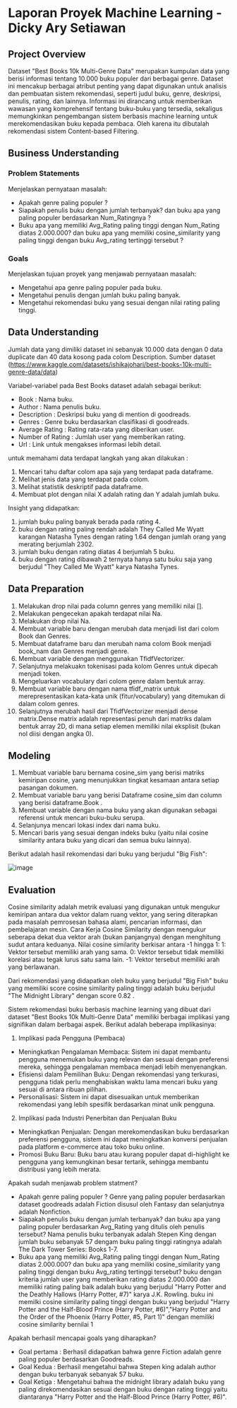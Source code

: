 # Laporan Proyek Machine Learning - Dicky Ary Setiawan

## Project Overview

Dataset "Best Books 10k Multi-Genre Data" merupakan kumpulan data yang berisi informasi tentang 10.000 buku populer dari berbagai genre. Dataset ini mencakup berbagai atribut penting yang dapat digunakan untuk analisis dan pembuatan sistem rekomendasi, seperti judul buku, genre, deskripsi, penulis, rating, dan lainnya. Informasi ini dirancang untuk memberikan wawasan yang komprehensif tentang buku-buku yang tersedia, sekaligus memungkinkan pengembangan sistem berbasis machine learning untuk merekomendasikan buku kepada pembaca. Oleh karena itu dibutalah rekomendasi sistem Content-based Filtering.

## Business Understanding

### Problem Statements

Menjelaskan pernyataan masalah:
- Apakah genre paling populer ?
- Siapakah penulis buku dengan jumlah terbanyak? dan buku apa yang paling populer berdasarkan Num_Ratingnya ?
- Buku apa yang memiliki Avg_Rating paling tinggi dengan Num_Rating diatas 2.000.000? dan buku apa yang memiliki cosine_similarity yang paling tinggi dengan buku Avg_rating tertinggi tersebut ?

### Goals

Menjelaskan tujuan proyek yang menjawab pernyataan masalah:
- Mengetahui apa genre paling populer pada buku.
- Mengetahui penulis dengan jumlah buku paling banyak.
- Mengetahui rekomendasi buku yang sesuai dengan nilai rating paling tinggi.


## Data Understanding
Jumlah data yang dimiliki dataset ini sebanyak 10.000 data dengan 0 data duplicate dan 40 data kosong pada colom Description.
Sumber dataset (https://www.kaggle.com/datasets/ishikajohari/best-books-10k-multi-genre-data/data)

Variabel-variabel pada Best Books dataset adalah sebagai berikut:
- Book             : Nama buku.
- Author           : Nama penulis buku.
- Description      : Deskripsi buku yang di mention di goodreads.
- Genres           : Genre buku berdasarkan clasifikasi di goodreads.
- Average Rating   : Rating rata-rata yang diberikan user.
- Number of Rating : Jumlah user yang memberikan rating.
- Url              : Link untuk mengakses informasi lebih detail.

untuk memahami data terdapat langkah yang akan dilakukan :
1. Mencari tahu daftar colom apa saja yang terdapat pada dataframe.
2. Melihat jenis data yang terdapat pada colom.
3. Melihat statistik deskriptif pada dataframe.
4. Membuat plot dengan nilai X adalah rating dan Y adalah jumlah buku.
   
Insight yang didapatkan:
1. jumlah buku paling banyak berada pada rating 4.
2. buku dengan rating paling rendah adalah They Called Me Wyatt karangan Natasha Tynes dengan rating 1.64 dengan jumlah orang yang merating berjumlah 2302.
3. jumlah buku dengan rating diatas 4 berjumlah 5 buku.
4. buku dengan rating dibawah 2 ternyata hanya satu buku saja yang berjudul "They Called Me Wyatt" karya Natasha Tynes.
   
## Data Preparation

1. Melakukan drop nilai pada column genres yang memiliki nilai [].
2. Melakukan pengecekan apakah terdapat nilai Na.
3. Melakukan drop nilai Na.
4. Membuat variable baru dengan merubah data menjadi list dari colom Book dan Genres.
5. Membuat dataframe baru dan merubah nama colom Book menjadi book_nam dan Genres menjadi genre.
6. Membuat variable dengan menggunakan TfidfVectorizer.
7. Selanjutnya melakuakn tokenisasi pada kolom Genres untuk dipecah menjadi token.
8. Mengeluarkan vocabulary dari colom genre dalam bentuk array.
9. Membuat variable baru dengan nama tfidf_matrix untuk merepresentasikan kata-kata unik (fitur/vocabulary) yang ditemukan di dalam colom genres.
10. Selanjutnya merubah hasil dari TfidfVectorizer menjadi dense matrix.Dense matrix adalah representasi penuh dari matriks dalam bentuk array 2D, di mana setiap elemen memiliki nilai eksplisit (bukan nol diisi dengan angka 0).

## Modeling

1. Membuat variable baru bernama cosine_sim yang berisi matriks kemiripan cosine, yang menunjukkan tingkat kesamaan antara setiap pasangan dokumen.
2. Membuat variable baru yang berisi Dataframe cosine_sim dan column yang berisi dataframe.Book .
3. Membuat variable dengan nama buku yang akan digunakan sebagai referensi untuk mencari buku-buku serupa.
4. Selanjunya mencari lokasi index dari nama buku.
5. Mencari baris yang sesuai dengan indeks buku (yaitu nilai cosine similarity antara buku yang dicari dan semua buku lainnya).

Berikut adalah hasil rekomendasi dari buku yang berjudul "Big Fish":


![image](https://github.com/user-attachments/assets/7e1513e8-55e2-4302-8765-d1dc8ea9d845)


## Evaluation

Cosine similarity adalah metrik evaluasi yang digunakan untuk mengukur kemiripan antara dua vektor dalam ruang vektor, yang sering diterapkan pada masalah pemrosesan bahasa alami, pencarian informasi, dan pembelajaran mesin.
Cara Kerja Cosine Similarity dengan mengukur seberapa dekat dua vektor arah (bukan panjangnya) dengan menghitung sudut antara keduanya. Nilai cosine similarity berkisar antara -1 hingga 1:
1: Vektor tersebut memiliki arah yang sama.
0: Vektor tersebut tidak memiliki korelasi atau tegak lurus satu sama lain.
-1: Vektor tersebut memiliki arah yang berlawanan.

Dari rekomendasi yang didapatkan oleh buku yang berjudul "Big Fish" buku yang memiliki score cosine similarity paling tinggi adalah buku berjudul "The Midnight Library" dengan score 0.82 .

Sistem rekomendasi buku berbasis machine learning yang dibuat dari dataset "Best Books 10k Multi-Genre Data" memiliki berbagai implikasi yang signifikan dalam berbagai aspek. Berikut adalah beberapa implikasinya:

1. Implikasi pada Pengguna (Pembaca)
- Meningkatkan Pengalaman Membaca: Sistem ini dapat membantu pengguna menemukan buku yang relevan dan sesuai dengan preferensi mereka, sehingga pengalaman membaca menjadi lebih menyenangkan.
- Efisiensi dalam Pemilihan Buku: Dengan rekomendasi yang terkurasi, pengguna tidak perlu menghabiskan waktu lama mencari buku yang sesuai di antara ribuan pilihan.
- Personalisasi: Sistem ini dapat disesuaikan untuk memberikan rekomendasi yang lebih spesifik berdasarkan minat unik pengguna.
2. Implikasi pada Industri Penerbitan dan Penjualan Buku
- Meningkatkan Penjualan: Dengan merekomendasikan buku berdasarkan preferensi pengguna, sistem ini dapat meningkatkan konversi penjualan pada platform e-commerce atau toko buku online.
- Promosi Buku Baru: Buku baru atau kurang populer dapat di-highlight ke pengguna yang kemungkinan besar tertarik, sehingga membantu distribusi yang lebih merata.

Apakah sudah menjawab problem statment?

- Apakah genre paling populer ?
  Genre yang paling populer berdasarkan dataset goodreads adalah Fiction disusul oleh Fantasy dan selanjutnya adalah Nonfiction.
- Siapakah penulis buku dengan jumlah terbanyak? dan buku apa yang paling populer berdasarkan Avg_Rating yang ditulis oleh penulis tersebut?
  Nama penulis buku terbanyak adalah Stepen King dengan jumlah buku sebanyak 57 dengam buku paling tinggi ratingnya adalah The Dark Tower Series: Books 1-7.
- Buku apa yang memiliki Avg_Rating paling tinggi dengan Num_Rating diatas 2.000.000? dan buku apa yang memiliki cosine_similarity yang paling tinggi dengan buku Avg_rating tertinggi tersebut?
  buku dengan kriteria jumlah user yang memberikan rating diatas 2.000.000 dan memiliki rating paling baik adalah buku yang berjudul "Harry Potter and the Deathly Hallows (Harry Potter, #7)" karya J.K. Rowling. buku ini memilki cosine similarity paling tinggi dengan buku yang berjudul "Harry Potter and the Half-Blood Prince (Harry Potter, #6)","Harry Potter and the Order of the Phoenix (Harry Potter, #5, Part 1)" dengan memiliki cosine similarity bernilai 1

Apakah berhasil mencapai goals yang diharapkan?
- Goal pertama : Berhasil didapatkan bahwa genre Fiction adalah genre paling populer berdasarkan Goodreads.
- Goal Kedua   : Berhasil mengetahui bahwa Stepen king adalah author dengan buku terbanyak sebanyak 57 buku.
- Goal Ketiga  : Mengetahui bahwa the midnight library adalah buku yang paling direkomendasikan sesuai dengan buku dengan rating tinggi yaitu diantaranya "Harry Potter and the Half-Blood Prince (Harry Potter, #6)".
